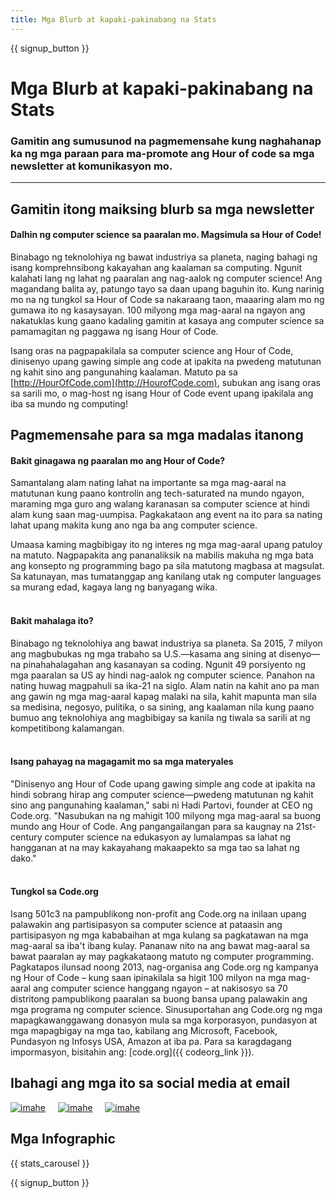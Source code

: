 ```yaml
---
title: Mga Blurb at kapaki-pakinabang na Stats
---
```


<a id="blurb"></a>

{{ signup_button }}

# Mga Blurb at kapaki-pakinabang na Stats

### Gamitin ang sumusunod na pagmemensahe kung naghahanap ka ng mga paraan para ma-promote ang Hour of code sa mga newsletter at komunikasyon mo.

* * *

## Gamitin itong maiksing blurb sa mga newsletter

#### Dalhin ng computer science sa paaralan mo. Magsimula sa Hour of Code!

Binabago ng teknolohiya ng bawat industriya sa planeta, naging bahagi ng isang komprehnsibong kakayahan ang kaalaman sa computing. Ngunit kalahati lang ng lahat ng paaralan ang nag-aalok ng computer science! Ang magandang balita ay, patungo tayo sa daan upang baguhin ito. Kung narinig mo na ng tungkol sa Hour of Code sa nakaraang taon, maaaring alam mo ng gumawa ito ng kasaysayan. 100 milyong mga mag-aaral na ngayon ang nakatuklas kung gaano kadaling gamitin at kasaya ang computer science sa pamamagitan ng paggawa ng isang Hour of Code.

Isang oras na pagpapakilala sa computer science ang Hour of Code, dinisenyo upang gawing simple ang code at ipakita na pwedeng matutunan ng kahit sino ang pangunahing kaalaman. Matuto pa sa [http://HourOfCode.com](http://HourofCode.com), subukan ang isang oras sa sarili mo, o mag-host ng isang Hour of Code event upang ipakilala ang iba sa mundo ng computing!

## Pagmemensahe para sa mga madalas itanong

#### Bakit ginagawa ng paaralan mo ang Hour of Code?

Samantalang alam nating lahat na importante sa mga mag-aaral na matutunan kung paano kontrolin ang tech-saturated na mundo ngayon, maraming mga guro ang walang karanasan sa computer science at hindi alam kung saan mag-uumpisa. Pagkakataon ang event na ito para sa nating lahat upang makita kung ano nga ba ang computer science.

Umaasa kaming magbibigay ito ng interes ng mga mag-aaral upang patuloy na matuto. Nagpapakita ang pananaliksik na mabilis makuha ng mga bata ang konsepto ng programming bago pa sila matutong magbasa at magsulat. Sa katunayan, mas tumatanggap ang kanilang utak ng computer languages sa murang edad, kagaya lang ng banyagang wika. <br /> <br />

#### Bakit mahalaga ito?

Binabago ng teknolohiya ang bawat industriya sa planeta. Sa 2015, 7 milyon ang magbubukas ng mga trabaho sa U.S.—kasama ang sining at disenyo—na pinahahalagahan ang kasanayan sa coding. Ngunit 49 porsiyento ng mga paaralan sa US ay hindi nag-aalok ng computer science. Panahon na nating huwag magpahuli sa ika-21 na siglo. Alam natin na kahit ano pa man ang gawin ng mga mag-aaral kapag malaki na sila, kahit mapunta man sila sa medisina, negosyo, pulitika, o sa sining, ang kaalaman nila kung paano bumuo ang teknolohiya ang magbibigay sa kanila ng tiwala sa sarili at ng kompetitibong kalamangan. <br /> <br />

#### Isang pahayag na magagamit mo sa mga materyales

"Dinisenyo ang Hour of Code upang gawing simple ang code at ipakita na hindi sobrang hirap ang computer science—pwedeng matutunan ng kahit sino ang pangunahing kaalaman," sabi ni Hadi Partovi, founder at CEO ng Code.org. "Nasubukan na ng mahigit 100 milyong mga mag-aaral sa buong mundo ang Hour of Code. Ang pangangailangan para sa kaugnay na 21st-century computer science na edukasyon ay lumalampas sa lahat ng hangganan at na may kakayahang makaapekto sa mga tao sa lahat ng dako." <br /> <br />

#### Tungkol sa Code.org

Isang 501c3 na pampublikong non-profit ang Code.org na inilaan upang palawakin ang partisipasyon sa computer science at pataasin ang partisipasyon ng mga kababaihan at mga kulang sa pagkatawan na mga mag-aaral sa iba't ibang kulay. Pananaw nito na ang bawat mag-aaral sa bawat paaralan ay may pagkakataong matuto ng computer programming. Pagkatapos ilunsad noong 2013, nag-organisa ang Code.org ng kampanya ng Hour of Code – kung saan ipinakilala sa higit 100 milyon na mga mag-aaral ang computer science hanggang ngayon – at nakisosyo sa 70 distritong pampublikong paaralan sa buong bansa upang palawakin ang mga programa ng computer science. Sinusuportahan ang Code.org ng mga mapagkawanggawang donasyon mula sa mga korporasyon, pundasyon at mga mapagbigay na mga tao, kabilang ang Microsoft, Facebook, Pundasyon ng Infosys USA, Amazon at iba pa. Para sa karagdagang impormasyon, bisitahin ang: [code.org]({{ codeorg_link }}).

## Ibahagi ang mga ito sa social media at email

[![imahe](/images/social-media/fit-250/social-1.png)](/images/social-media/social-1.png)&nbsp;&nbsp;&nbsp;&nbsp; [![imahe](/images/social-media/fit-250/social-2.png)](/images/social-media/social-2.png)&nbsp;&nbsp;&nbsp;&nbsp; [![imahe](/images/social-media/fit-250/social-3.png)](/images/social-media/social-3.png)&nbsp;&nbsp;&nbsp;&nbsp;

<a id="infographics"></a>

## Mga Infographic

{{ stats_carousel }}

{{ signup_button }}